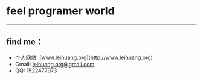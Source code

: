 # feel programer world


----------------
## find me：
- 个人网站: [www.leihuang.org](http://www.leihuang.org)
- Gmail: leihuang.org@gmail.com
- QQ: 1522477973